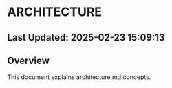 # ARCHITECTURE

## Last Updated: 2025-02-23 15:09:13

## Overview
This document explains architecture.md concepts.
